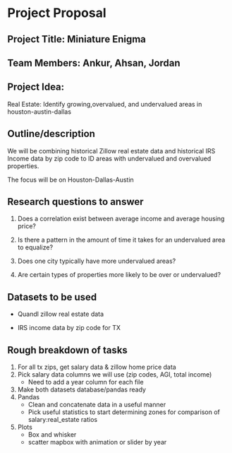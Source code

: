 # Project Proposal

## Project Title: Miniature Enigma

## Team Members: Ankur, Ahsan, Jordan

## Project Idea:

Real Estate: 
Identify growing,overvalued, and undervalued areas in
houston-austin-dallas

## Outline/description
We will be combining historical Zillow real estate data and historical IRS Income data by zip code to ID areas with undervalued and overvalued properties.

The focus will be on Houston-Dallas-Austin

## Research questions to answer
1. Does a correlation exist between average income and average housing price?

2. Is there a pattern in the amount of time it takes for an undervalued area to equalize?

3. Does one city typically have more undervalued areas?

4. Are certain types of properties more likely to be over or undervalued?

## Datasets to be used
- Quandl zillow real estate data

- IRS income data by zip code for TX

## Rough breakdown of tasks
1. For all tx zips, get salary data & zillow home price data
2. Pick salary data columns we will use (zip codes, AGI, total income)
    - Need to add a year column for each file
3. Make both datasets database/pandas ready
4. Pandas
    - Clean and concatenate data in a useful manner
    - Pick useful statistics to start determining zones for comparison of salary:real_estate ratios 
5. Plots
    - Box and whisker
    - scatter mapbox with animation or slider by year


